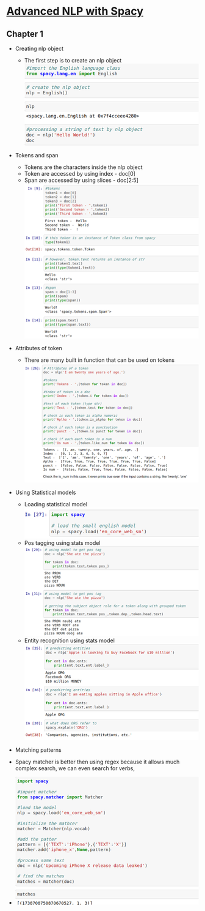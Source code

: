 # [Advanced NLP with Spacy](https://course.spacy.io/en/)

## Chapter 1
- Creating nlp object
  - The first step is to create an nlp object
  ![nlp_object](images/nlp_object.png)
  
- Tokens and span
  - Tokens are the characters inside the nlp object 
  - Token are accessed by using index - doc[0]
  - Span are accessed by using slices - doc[2:5]
   ![token_and_span](images/tokens_and_span.png)
   
- Attributes of token
  - There are many built in function that can be used on tokens
    ![Attributes of token](images/attributes_of_token.png)
    
- Using Statistical models
   - Loading statistical model
      ![loading_stats_model](images/loading_stats_model.png)
   - Pos tagging using stats model
      ![pos_tagging](images/stats_model_pos.png)
    - Entity recognition using stats model
      ![Entity recognition](images/stats_model_entity.png)
   
 - Matching patterns
  - Spacy matcher is better then using regex because it allows much complex search, we can even search for verbs, 
  - ![matching_patterns](images/matching_patterns.png)
